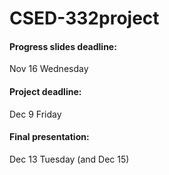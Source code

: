 # CSED-332project
#### Progress slides deadline:
Nov 16 Wednesday
#### Project deadline:
Dec 9 Friday
#### Final presentation:
Dec 13 Tuesday (and Dec 15)
